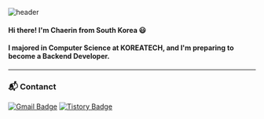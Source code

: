![header](https://capsule-render.vercel.app/api?type=waving&color=bcea9a&height=160&section=header&text=Chaerin's%20GitHub&fontSize=50&fontColor=88b06a)

#### Hi there! I'm Chaerin from South Korea :smiley:
#### I majored in Computer Science at KOREATECH, and I'm preparing to become a Backend Developer.

---
### :mailbox_with_mail: Contanct
[![Gmail Badge](https://img.shields.io/badge/chaerin0916@gmail.com-EA4335?logo=gmail&logoColor=fff&style=flat-square)](mailto:chaerin0916@gmail.com)
[![Tistory Badge](https://img.shields.io/badge/Tistory-000?logo=tistory&logoColor=fff&style=flat-square)](https://lcr0916.tistory.com/)

